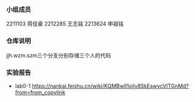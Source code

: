 ### 小组成员
2211103  蒋佳豪
2212285  王志铭
2213624  申祖铭
### 仓库说明
jjh.wzm.szm三个分支分别存储三个人的代码
### 实验报告
- lab0-1 https://nankai.feishu.cn/wiki/KQMBwlI1oily85kEswycVITGnMd?from=from_copylink